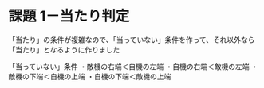 # 課題 1－当たり判定
「当たり」の条件が複雑なので、「当っていない」条件を作って、それ以外なら「当たり」となるように作りました

「当っていない」条件
・敵機の右端＜自機の左端
・自機の右端＜敵機の左端
・敵機の下端＜自機の上端
・自機の下端＜敵機の上端
